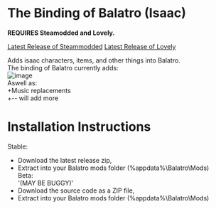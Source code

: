 # The Binding of Balatro (Isaac)
**REQUIRES Steamodded and Lovely.**<br>

[Latest Release of Steammodded](github.com/Steamodded/smods/releases/latest)
[Latest Release of Lovely](github.com/ethangreen-dev/lovely-injector/releases/latest)

Adds isaac characters, items, and other things into Balatro.<br>
The binding of Balatro currently adds:<br>
![image](https://github.com/user-attachments/assets/3dba582b-055b-42c2-aaa2-81400f22a00e)<br>
Aswell as:<br>
+Music replacements<br>
+-- will add more<br>
# Installation Instructions
Stable:<br>
+ Download the latest release zip,<br>
+ Extract into your Balatro mods folder (%appdata%\Balatro\Mods)<br>
Beta:<br>
'(MAY BE BUGGY)'<br>
+ Download the source code as a ZIP file,<br>
+ Extract into your Balatro mods folder (%appdata%\Balatro\Mods)<br>
